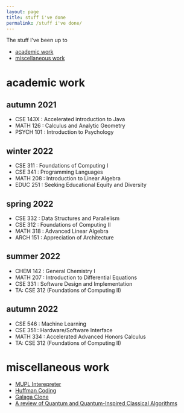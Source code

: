 ```yaml
---
layout: page
title: stuff i've done
permalink: /stuff i've done/
---
```


The stuff I've been up to 
- [academic work](#academic-work)
- [miscellaneous work](#miscellaneous-work)

# academic work

## autumn 2021

- CSE 143X : Accelerated introduction to Java
- MATH 126 : Calculus and Analytic Geometry 
- PSYCH 101 : Introduction to Psychology

## winter 2022

- CSE 311 : Foundations of Computing I
- CSE 341 : Programming Languages 
- MATH 208 : Introduction to Linear Algebra
- EDUC 251 : Seeking Educational Equity and Diversity

## spring 2022

- CSE 332 : Data Structures and Parallelism
- CSE 312 : Foundations of Computing II
- MATH 318 : Advanced Linear Algebra
- ARCH 151 : Appreciation of Architecture

## summer 2022

- CHEM 142 : General Chemistry I
- MATH 207 : Introduction to Differential Equations
- CSE 331 : Software Design and Implementation
- TA: CSE 312 (Foundations of Computing II)

## autumn 2022

- CSE 546 : Machine Learning
- CSE 351 : Hardware/Software Interface
- MATH 334 : Accelerated Advanced Honors Calculus
- TA: CSE 312 (Foundations of Computing II)

# miscellaneous work

- [MUPL Interepreter](https://github.com/lukshyaganjoo/MUPL-Interpreter-)
- [Huffman Coding](https://github.com/lukshyaganjoo/HuffmanCoding)
- [Galaga Clone](https://github.com/lukshyaganjoo/Galaga)
- [A review of Quantum and Quantum-Inspired Classical Algorithms](https://github.com/lukshyaganjoo/Quantum-Quantum-Inspired-Classical-Algorithms)